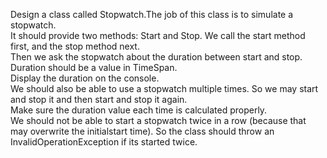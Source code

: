 Design a class called Stopwatch.The job of this class is to simulate a stopwatch.</br>
It should provide two methods: Start and Stop. We call the start method first, and the stop method next.</br>
Then we ask the stopwatch about the duration between start and stop.</br>
Duration should be a value in TimeSpan.</br>
Display the duration on the console.</br>
We should also be able to use a stopwatch multiple times. So we may start and stop it and then start and stop it again.</br>
Make sure the duration value each time is calculated properly.</br>
We should not be able to start a stopwatch twice in a row (because that may overwrite the initialstart time). So the class should throw an InvalidOperationException if its started twice.